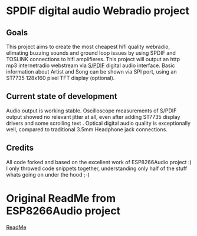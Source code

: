 # SPDIF digital audio Webradio project
## Goals
This project aims to create the most cheapest hifi quality webradio, elimating buzzing sounds and ground loop issues by using SPDIF and TOSLINK connections to hifi amplifieres. 
This project will output an http mp3 internetradio webstream via [S/PDIF](https://de.wikipedia.org/wiki/Sony/Philips_Digital_Interface) digital audio interface.
Basic information about Artist and Song can be shown via SPI port, using an ST7735 128x160 pixel TFT display (optional).

## Current state of development
Audio output is working stable. Oscilloscope measurements of S/PDIF output showed no relevant jitter at all, even after adding ST7735 display drivers and some scrolling text  . Optical digital audio quality is exceptionally well, compared to traditional 3.5mm Headphone jack connections.

## Credits
All code forked and based on the excellent work of ESP8266Audio project :) I only throwed code snippets together, understanding only half of the stuff whats going on under the hood ;-)

# Original ReadMe from ESP8266Audio project
[ReadMe](https://github.com/earlephilhower/ESP8266Audio/blob/master/README.md)
